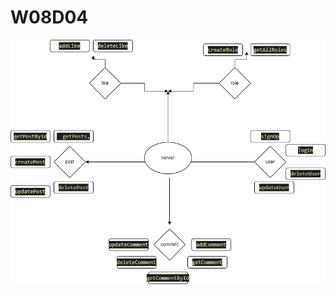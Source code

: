 # W08D04



![ER Diagram](https://github.com/AbdulhakimAloudah/W08D04/blob/main/img/Untitled%20Diagram.drawio%20(1).png)
